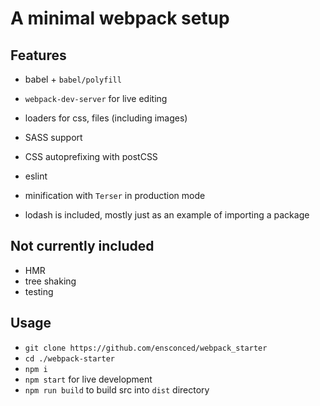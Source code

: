 # A minimal webpack setup

## Features

- babel + `babel/polyfill`
- `webpack-dev-server` for live editing
- loaders for css, files (including images)
- SASS support
- CSS autoprefixing with postCSS
- eslint
- minification with `Terser` in production mode

- lodash is included, mostly just as an example of importing a package

## Not currently included

- HMR
- tree shaking
- testing

## Usage

- `git clone https://github.com/ensconced/webpack_starter`
- `cd ./webpack-starter`
- `npm i`
- `npm start` for live development
- `npm run build` to build src into `dist` directory